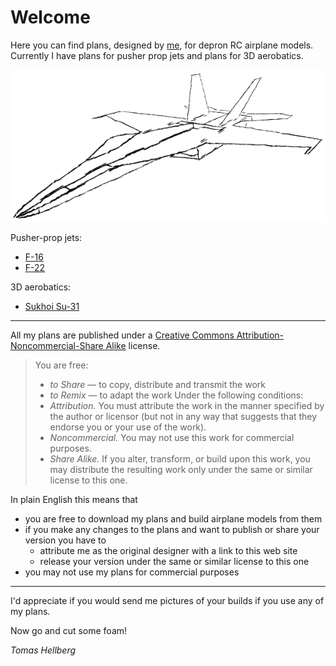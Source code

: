 # Welcome

Here you can find plans, designed by [me](https://tomhe.net), for depron RC airplane models. Currently I have plans for pusher prop jets and plans for 3D aerobatics.

![F/A-18 sketch](fa-18-sketch.png)

Pusher-prop jets:
* [F-16](./f-16/)
* [F-22](./f-22/)

3D aerobatics:
* [Sukhoi Su-31](./su-31/)

* * *

All my plans are published under a [Creative Commons Attribution-Noncommercial-Share Alike](https://creativecommons.org/licenses/by-nc-sa/3.0/) license.

> You are free:
> - _to Share_ — to copy, distribute and transmit the work
> - _to Remix_ — to adapt the work
> Under the following conditions:
> - _Attribution._ You must attribute the work in the manner specified by the author or licensor (but not in any way that suggests that they endorse you or your use of the work).
> - _Noncommercial._ You may not use this work for commercial purposes.
> - _Share Alike._ If you alter, transform, or build upon this work, you may distribute the resulting work only under the same or similar license to this one.

In plain English this means that
- you are free to download my plans and build airplane models from them
- if you make any changes to the plans and want to publish or share your version you have to
  - attribute me as the original designer with a link to this web site
  - release your version under the same or similar license to this one
- you may not use my plans for commercial purposes

* * *

I'd appreciate if you would send me pictures of your builds if you use any of my plans.

Now go and cut some foam!

*Tomas Hellberg*
